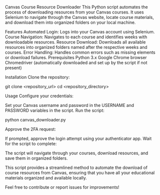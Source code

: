 Canvas Course Resource Downloader
This Python script automates the process of downloading resources from your Canvas courses. It uses Selenium to navigate through the Canvas website, locate course materials, and download them into organized folders on your local machine.

Features
Automated Login: Logs into your Canvas account using Selenium.
Course Navigation: Navigates to each course and identifies weeks with downloadable resources.
Resource Download: Downloads all available resources into organized folders named after the respective weeks and courses.
Error Handling: Handles common errors such as missing elements or download failures.
Prerequisites
Python 3.x
Google Chrome browser
Chromedriver (automatically downloaded and set up by the script if not present)


Installation
Clone the repository:

git clone <repository_url>
cd <repository_directory>

Usage
Configure your credentials:

Set your Canvas username and password in the USERNAME and PASSWORD variables in the script.
Run the script:

python canvas_downloader.py

Approve the 2FA request:

If prompted, approve the login attempt using your authenticator app.
Wait for the script to complete:

The script will navigate through your courses, download resources, and save them in organized folders.

This script provides a streamlined method to automate the download of course resources from Canvas, ensuring that you have all your educational materials organized and available locally.

Feel free to contribute or report issues for improvements!
